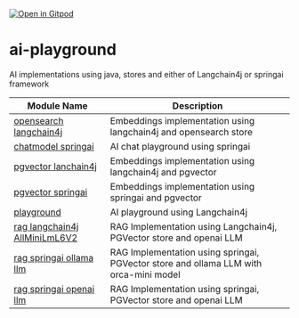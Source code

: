 [![Open in Gitpod](https://gitpod.io/button/open-in-gitpod.svg)](https://gitpod.io/#https://github.com/rajadilipkolli/ai-playground)

# ai-playground

AI implementations using java, stores and either of Langchain4j or springai framework

| Module Name                                                          | Description                                                                           |
|----------------------------------------------------------------------|---------------------------------------------------------------------------------------|
| [opensearch langchain4j](./ai-opensearch-langchain4j)                | Embeddings implementation using langchain4j and opensearch store                      |
| [chatmodel springai](./chatmodel-springai)                           | AI chat playground using springai                                                     |
| [pgvector lanchain4j](./pgvector-langchain4j)                        | Embeddings implementation using langchain4j and pgvector                              |
| [pgvector springai](./pgvector-springai)                             | Embeddings implementation using springai and pgvector                                 |
| [playground](./playground)                                           | AI playground using Langchain4j                                                       |
| [rag langchain4j AllMiniLmL6V2](./rag-langchain4j-AllMiniLmL6V2-llm) | RAG Implementation using Langchain4j, PGVector store and openai LLM                   |
| [rag springai ollama llm](./rag-springai-ollama-llm)                 | RAG Implementation using springai, PGVector store and ollama LLM with orca-mini model |
| [rag springai openai llm](./rag-springai-openai-llm)                 | RAG Implementation using springai, PGVector store and openai LLM                      |

